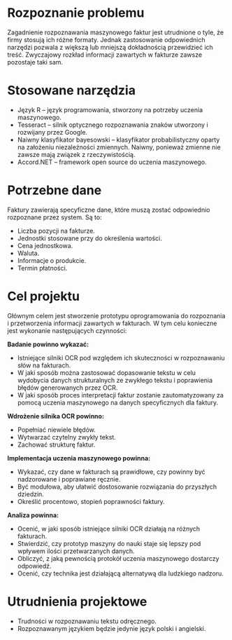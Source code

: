 # Rozpoznanie problemu

Zagadnienie rozpoznawania maszynowego faktur jest utrudnione o tyle, że firmy stosują ich różne formaty. Jednak zastosowanie odpowiednich narzędzi pozwala z większą lub mniejszą dokładnością przewidzieć ich treść. Zwyczajowy rozkład informacji zawartych w fakturze zawsze pozostaje taki sam.

# Stosowane narzędzia

- Język R – język programowania, stworzony na potrzeby uczenia maszynowego.
- Tesseract – silnik optycznego rozpoznawania znaków utworzony i rozwijany przez Google.
- Naiwny klasyfikator bayesowski – klasyfikator probabilistyczny oparty na założeniu niezależności zmiennych. Naiwny, ponieważ zmienne nie zawsze mają związek z rzeczywistością.
- Accord.NET – framework open source do uczenia maszynowego.

# Potrzebne dane

Faktury zawierają specyficzne dane, które muszą zostać odpowiednio rozpoznane przez system. Są to:
- Liczba pozycji na fakturze.
- Jednostki stosowane przy do określenia wartości.
- Cena jednostkowa.
- Waluta.
- Informacje o produkcie.
- Termin płatności.

# Cel projektu

Głównym celem jest stworzenie prototypu oprogramowania do rozpoznania i przetworzenia informacji zawartych w fakturach. W tym celu konieczne jest wykonanie następujących czynności:

**Badanie powinno wykazać:**
- Istniejące silniki OCR pod względem ich skuteczności w rozpoznawaniu słów na fakturach.
- W jaki sposób można zastosować dopasowanie tekstu w celu wydobycia danych strukturalnych ze zwykłego tekstu i poprawienia błędów generowanych przez OCR.
- W jaki sposób proces interpretacji faktur zostanie zautomatyzowany za pomocą uczenia maszynowego na danych specyficznych dla faktury.

**Wdrożenie silnika OCR powinno:**
- Popełniać niewiele błędów.
- Wytwarzać czytelny zwykły tekst.
- Zachować strukturę faktur.

**Implementacja uczenia maszynowego powinna:**
- Wykazać, czy dane w fakturach są prawidłowe, czy powinny być nadzorowane i poprawiane ręcznie.
- Być modułowa, aby ułatwić dostosowanie rozwiązania do przyszłych dziedzin.
- Określić procentowo, stopień poprawności faktury.

**Analiza powinna:**
- Ocenić, w jaki sposób istniejące silniki OCR działają na różnych fakturach.
- Stwierdzić, czy prototyp maszyny do nauki staje się lepszy pod wpływem ilości przetwarzanych danych.
- Obliczyć, z jaką pewnością protokół uczenia maszynowego dostarczy odpowiedź.
- Ocenić, czy technika jest działającą alternatywą dla ludzkiego nadzoru.

# Utrudnienia projektowe
- Trudności w rozpoznawaniu tekstu odręcznego.
- Rozpoznawanym językiem będzie jedynie język polski i angielski.
